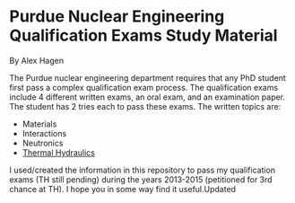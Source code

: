 # Purdue Nuclear Engineering Qualification Exams Study Material
By Alex Hagen

The Purdue nuclear engineering department requires that any PhD student first pass a complex qualification exam process. The qualification exams include 4 different written exams, an oral exam, and an examination paper.  The student has 2 tries each to pass these exams.  The written topics are:

* Materials
* Interactions
* Neutronics
* [Thermal Hydraulics](https://github.com/alexhagen/qe/tree/master/Thermal_Hydraulics)

I used/created the information in this repository to pass my qualification exams (TH still pending) during the years 2013-2015 (petitioned for 3rd chance at TH).  I hope you in some way find it useful.Updated
